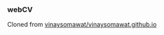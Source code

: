 ### webCV

Cloned from [vinaysomawat/vinaysomawat.github.io](https://github.com/vinaysomawat/vinaysomawat.github.io)
